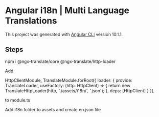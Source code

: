 # Angular i18n | Multi Language Translations

This project was generated with [Angular CLI](https://github.com/angular/angular-cli) version 10.1.1.

## Steps

npm i @ngx-translate/core @ngx-translate/http-loader

Add 

HttpClientModule,
    TranslateModule.forRoot({
      loader: {
        provide: TranslateLoader,
        useFactory: (http: HttpClient) => { return new TranslateHttpLoader(http, './assets/i18n/', '.json'); },
        deps: [HttpClient]
      }
    }),

to module.ts

Add i18n folder to assets and create en.json file


